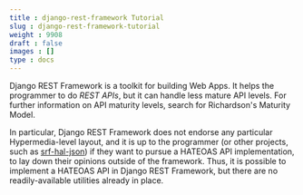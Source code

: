 ```yaml
---
title : django-rest-framework Tutorial
slug : django-rest-framework-tutorial
weight : 9908
draft : false
images : []
type : docs
---
```


Django REST Framework is a toolkit for building Web Apps. It helps the programmer to do *REST APIs*, but it can handle less mature API levels. For further information on API maturity levels, search for Richardson's Maturity Model.

In particular, Django REST Framework does not endorse any particular Hypermedia-level layout, and it is up to the programmer (or other projects, such as [srf-hal-json](https://github.com/seebass/drf-hal-json)) if they want to pursue a HATEOAS API implementation, to lay down their opinions outside of the framework. Thus, it is possible to implement a HATEOAS API in Django REST Framework, but there are no readily-available utilities already in place.

